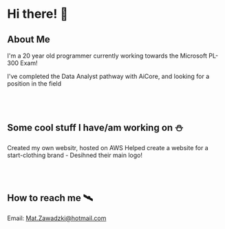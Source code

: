 # Hi there! 👋 
## About Me
I'm a 20 year old programmer currently working towards the Microsoft PL-300 Exam!
<br>


I've completed the Data Analyst pathway with AiCore, and looking for a position in the field
<br><br><br><br>

## Some cool stuff I have/am working on ⛄
Created my own websitr, hosted on AWS 
Helped create a website for a start-clothing brand - Desihned their main logo! 

<br> <br>

## How to reach me 🛰️
Email: Mat.Zawadzki@hotmail.com
<!--
**Mat-Zawadzki/Mat-Zawadzki** is a ✨ _special_ ✨ repository because its `README.md` (this file) appears on your GitHub profile.

Here are some ideas to get you started:

- 🔭 I’m currently working on ...
- 🌱 I’m currently learning ...
- 👯 I’m looking to collaborate on ...
- 🤔 I’m looking for help with ...
- 💬 Ask me about ...
- 📫 How to reach me: ...
- 😄 Pronouns: ...
- ⚡ Fun fact: ...
-->
